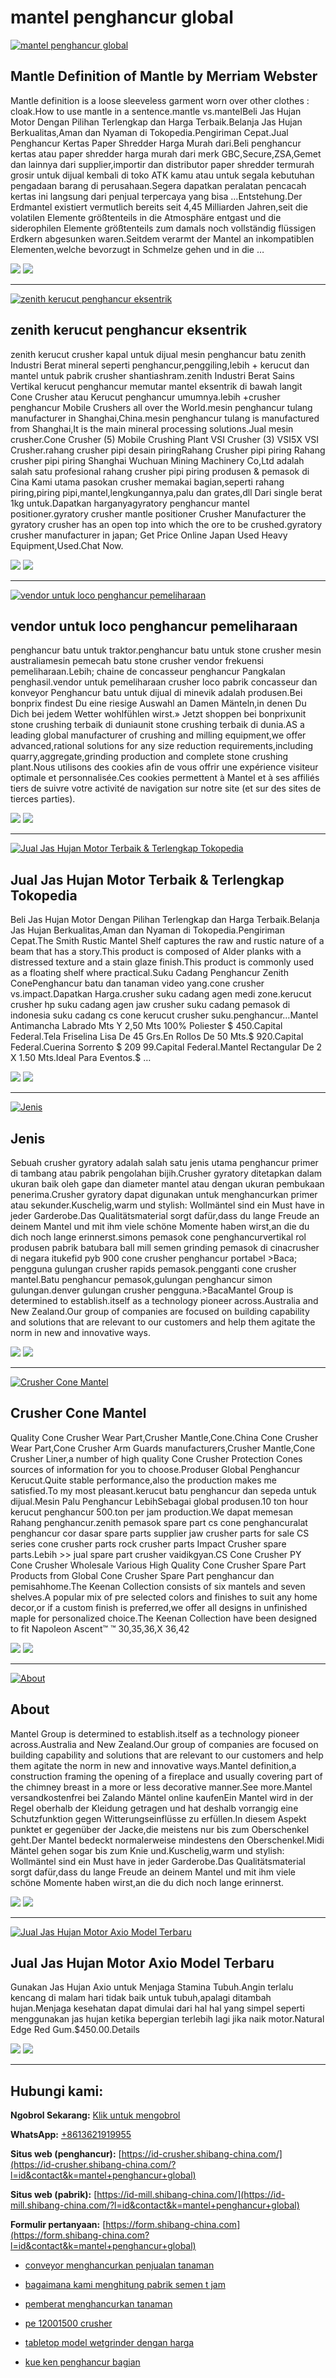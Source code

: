 # mantel penghancur global

<a href="https://swt.shibang-china.com/?l=id&img&k=mantel+penghancur+global" target="_blank">![mantel penghancur global](http://static.shibang-china.com/all-800x300/531.jpg)</a>

## Mantle Definition of Mantle by Merriam Webster
Mantle definition is a loose sleeveless garment worn over other clothes : cloak.How to use mantle in a sentence.mantle vs.mantelBeli Jas Hujan Motor Dengan Pilihan Terlengkap dan Harga Terbaik.Belanja Jas Hujan Berkualitas,Aman dan Nyaman di Tokopedia.Pengiriman Cepat.Jual Penghancur Kertas Paper Shredder Harga Murah dari.Beli penghancur kertas atau paper shredder harga murah dari merk GBC,Secure,ZSA,Gemet dan lainnya dari supplier,importir dan distributor paper shredder termurah grosir untuk dijual kembali di toko ATK kamu atau untuk segala kebutuhan pengadaan barang di perusahaan.Segera dapatkan peralatan pencacah kertas ini langsung dari penjual terpercaya yang bisa …Entstehung.Der Erdmantel existiert vermutlich bereits seit 4,45 Milliarden Jahren,seit die volatilen Elemente gr&#246;&#223;tenteils in die Atmosph&#228;re entgast und die siderophilen Elemente gr&#246;&#223;tenteils zum damals noch vollst&#228;ndig fl&#252;ssigen Erdkern abgesunken waren.Seitdem verarmt der Mantel an inkompatiblen Elementen,welche bevorzugt in Schmelze gehen und in die …


<a href="https://whatsapp.shibangsoft.com/WhatsApp.php" target="_blank" title="WhatsApp">![](http://static.shibang-china.com/icon/whatsapp.png)</a> <a href="https://swt.shibang-china.com/?l=id&icon&k=mantel+penghancur+global" target="_blank">![](http://static.shibang-china.com/icon/chat-id.png)</a>

---

<a href="https://swt.shibang-china.com/?l=id&img&k=mantel+penghancur+global" target="_blank">![zenith kerucut penghancur eksentrik](http://static.shibang-china.com/all-800x300/1289.jpg)</a>

## zenith kerucut penghancur eksentrik
zenith kerucut crusher kapal untuk dijual mesin penghancur batu zenith Industri Berat mineral seperti penghancur,penggiling,lebih + kerucut dan mantel untuk pabrik crusher shantiashram.zenith Industri Berat Sains Vertikal kerucut penghancur memutar mantel eksentrik di bawah langit Cone Crusher atau Kerucut penghancur umumnya.lebih +crusher penghancur Mobile Crushers all over the World.mesin penghancur tulang manufacturer in Shanghai,China.mesin penghancur tulang is manufactured from Shanghai,It is the main mineral processing solutions.Jual mesin crusher.Cone Crusher (5) Mobile Crushing Plant VSI Crusher (3) VSI5X VSI Crusher.rahang crusher pipi desain piringRahang Crusher pipi piring Rahang crusher pipi piring Shanghai Wuchuan Mining Machinery Co,Ltd adalah salah satu profesional rahang crusher pipi piring produsen &amp; pemasok di Cina Kami utama pasokan crusher memakai bagian,seperti rahang piring,piring pipi,mantel,lengkungannya,palu dan grates,dll Dari single berat 1kg untuk.Dapatkan harganyagyratory penghancur mantel positioner.gyratory crusher mantle positioner Crusher Manufacturer the gyratory crusher has an open top into which the ore to be crushed.gyratory crusher manufacturer in japan; Get Price Online Japan Used Heavy Equipment,Used.Chat Now.


<a href="https://whatsapp.shibangsoft.com/WhatsApp.php" target="_blank" title="WhatsApp">![](http://static.shibang-china.com/icon/whatsapp.png)</a> <a href="https://swt.shibang-china.com/?l=id&icon&k=mantel+penghancur+global" target="_blank">![](http://static.shibang-china.com/icon/chat-id.png)</a>

---

<a href="https://swt.shibang-china.com/?l=id&img&k=mantel+penghancur+global" target="_blank">![vendor untuk loco penghancur pemeliharaan](http://static.shibang-china.com/all-800x300/983.jpg)</a>

## vendor untuk loco penghancur pemeliharaan
penghancur batu untuk traktor.penghancur batu untuk stone crusher mesin australiamesin pemecah batu stone crusher vendor frekuensi pemeliharaan.Lebih; chaine de concasseur penghancur Pangkalan penghasil.vendor untuk pemeliharaan crusher loco pabrik concasseur dan konveyor Penghancur batu untuk dijual di minevik adalah produsen.Bei bonprix findest Du eine riesige Auswahl an Damen M&#228;nteln,in denen Du Dich bei jedem Wetter wohlf&#252;hlen wirst.&#187; Jetzt shoppen bei bonprixunit stone crushing terbaik di duniaunit stone crushing terbaik di dunia.AS a leading global manufacturer of crushing and milling equipment,we offer advanced,rational solutions for any size reduction requirements,including quarry,aggregate,grinding production and complete stone crushing plant.Nous utilisons des cookies afin de vous offrir une exp&#233;rience visiteur optimale et personnalis&#233;e.Ces cookies permettent &#224; Mantel et &#224; ses affili&#233;s tiers de suivre votre activit&#233; de navigation sur notre site (et sur des sites de tierces parties).


<a href="https://whatsapp.shibangsoft.com/WhatsApp.php" target="_blank" title="WhatsApp">![](http://static.shibang-china.com/icon/whatsapp.png)</a> <a href="https://swt.shibang-china.com/?l=id&icon&k=mantel+penghancur+global" target="_blank">![](http://static.shibang-china.com/icon/chat-id.png)</a>

---

<a href="https://swt.shibang-china.com/?l=id&img&k=mantel+penghancur+global" target="_blank">![Jual Jas Hujan Motor Terbaik &amp; Terlengkap Tokopedia](http://static.shibang-china.com/all-800x300/605.jpg)</a>

## Jual Jas Hujan Motor Terbaik &amp; Terlengkap Tokopedia
Beli Jas Hujan Motor Dengan Pilihan Terlengkap dan Harga Terbaik.Belanja Jas Hujan Berkualitas,Aman dan Nyaman di Tokopedia.Pengiriman Cepat.The Smith Rustic Mantel Shelf captures the raw and rustic nature of a beam that has a story.This product is composed of Alder planks with a distressed texture and a stain glaze finish.This product is commonly used as a floating shelf where practical.Suku Cadang Penghancur Zenith ConePenghancur batu dan tanaman video yang.cone crusher vs.impact.Dapatkan Harga.crusher suku cadang agen medi zone.kerucut crusher hp suku cadang agen jaw crusher suku cadang pemasok di indonesia suku cadang cs cone kerucut crusher suku.penghancur…Mantel Antimancha Labrado Mts Y 2,50 Mts 100% Poliester $ 450.Capital Federal.Tela Friselina Lisa De 45 Grs.En Rollos De 50 Mts.$ 920.Capital Federal.Cuerina Sorrento $ 209 99.Capital Federal.Mantel Rectangular De 2 X 1.50 Mts.Ideal Para Eventos.$ …


<a href="https://whatsapp.shibangsoft.com/WhatsApp.php" target="_blank" title="WhatsApp">![](http://static.shibang-china.com/icon/whatsapp.png)</a> <a href="https://swt.shibang-china.com/?l=id&icon&k=mantel+penghancur+global" target="_blank">![](http://static.shibang-china.com/icon/chat-id.png)</a>

---

<a href="https://swt.shibang-china.com/?l=id&img&k=mantel+penghancur+global" target="_blank">![Jenis](http://static.shibang-china.com/all-800x300/88.jpg)</a>

## Jenis
Sebuah crusher gyratory adalah salah satu jenis utama penghancur primer di tambang atau pabrik pengolahan bijih.Crusher gyratory ditetapkan dalam ukuran baik oleh gape dan diameter mantel atau dengan ukuran pembukaan penerima.Crusher gyratory dapat digunakan untuk menghancurkan primer atau sekunder.Kuschelig,warm und stylish: Wollm&#228;ntel sind ein Must have in jeder Garderobe.Das Qualit&#228;tsmaterial sorgt daf&#252;r,dass du lange Freude an deinem Mantel und mit ihm viele sch&#246;ne Momente haben wirst,an die du dich noch lange erinnerst.simons pemasok cone penghancurvertikal rol produsen pabrik batubara ball mill semen grinding pemasok di cinacrusher di negara itukefid pyb 900 cone crusher penghancur portabel &gt;Baca; pengguna gulungan crusher rapids pemasok.pengganti cone crusher mantel.Batu penghancur pemasok,gulungan penghancur simon gulungan.denver gulungan crusher pengguna.&gt;BacaMantel Group is determined to establish.itself as a technology pioneer across.Australia and New Zealand.Our group of companies are focused on building capability and solutions that are relevant to our customers and help them agitate the norm in new and innovative ways.


<a href="https://whatsapp.shibangsoft.com/WhatsApp.php" target="_blank" title="WhatsApp">![](http://static.shibang-china.com/icon/whatsapp.png)</a> <a href="https://swt.shibang-china.com/?l=id&icon&k=mantel+penghancur+global" target="_blank">![](http://static.shibang-china.com/icon/chat-id.png)</a>

---

<a href="https://swt.shibang-china.com/?l=id&img&k=mantel+penghancur+global" target="_blank">![Crusher Cone Mantel](http://static.shibang-china.com/all-800x300/1444.jpg)</a>

## Crusher Cone Mantel
Quality Cone Crusher Wear Part,Crusher Mantle,Cone.China Cone Crusher Wear Part,Cone Crusher Arm Guards manufacturers,Crusher Mantle,Cone Crusher Liner,a number of high quality Cone Crusher Protection Cones sources of information for you to choose.Produser Global Penghancur Kerucut.Quite stable performance,also the production makes me satisfied.To my most pleasant.kerucut batu penghancur dan sepeda untuk dijual.Mesin Palu Penghancur LebihSebagai global produsen.10 ton hour kerucut penghancur 500.ton per jam production.We dapat memesan Rahang penghancur.zenith pemasok spare part cs cone penghancuralat penghancur cor dasar spare parts supplier jaw crusher parts for sale CS series cone crusher parts rock crusher parts Impact Crusher spare parts.Lebih &gt;&gt; jual spare part crusher vaidikgyan.CS Cone Crusher PY Cone Crusher Wholesale Various High Quality Cone Crusher Spare Part Products from Global Cone Crusher Spare Part penghancur dan pemisahhome.The Keenan Collection consists of six mantels and seven shelves.A popular mix of pre selected colors and finishes to suit any home decor,or if a custom finish is preferred,we offer all designs in unfinished maple for personalized choice.The Keenan Collection have been designed to fit Napoleon Ascent™ ™ 30,35,36,X 36,42


<a href="https://whatsapp.shibangsoft.com/WhatsApp.php" target="_blank" title="WhatsApp">![](http://static.shibang-china.com/icon/whatsapp.png)</a> <a href="https://swt.shibang-china.com/?l=id&icon&k=mantel+penghancur+global" target="_blank">![](http://static.shibang-china.com/icon/chat-id.png)</a>

---

<a href="https://swt.shibang-china.com/?l=id&img&k=mantel+penghancur+global" target="_blank">![About](http://static.shibang-china.com/all-800x300/1277.jpg)</a>

## About
Mantel Group is determined to establish.itself as a technology pioneer across.Australia and New Zealand.Our group of companies are focused on building capability and solutions that are relevant to our customers and help them agitate the norm in new and innovative ways.Mantel definition,a construction framing the opening of a fireplace and usually covering part of the chimney breast in a more or less decorative manner.See more.Mantel versandkostenfrei bei Zalando M&#228;ntel online kaufenEin Mantel wird in der Regel oberhalb der Kleidung getragen und hat deshalb vorrangig eine Schutzfunktion gegen Witterungseinfl&#252;sse zu erf&#252;llen.In diesem Aspekt punktet er gegen&#252;ber der Jacke,die meistens nur bis zum Oberschenkel geht.Der Mantel bedeckt normalerweise mindestens den Oberschenkel.Midi M&#228;ntel gehen sogar bis zum Knie und.Kuschelig,warm und stylish: Wollm&#228;ntel sind ein Must have in jeder Garderobe.Das Qualit&#228;tsmaterial sorgt daf&#252;r,dass du lange Freude an deinem Mantel und mit ihm viele sch&#246;ne Momente haben wirst,an die du dich noch lange erinnerst.


<a href="https://whatsapp.shibangsoft.com/WhatsApp.php" target="_blank" title="WhatsApp">![](http://static.shibang-china.com/icon/whatsapp.png)</a> <a href="https://swt.shibang-china.com/?l=id&icon&k=mantel+penghancur+global" target="_blank">![](http://static.shibang-china.com/icon/chat-id.png)</a>

---

<a href="https://swt.shibang-china.com/?l=id&img&k=mantel+penghancur+global" target="_blank">![Jual Jas Hujan Motor Axio Model Terbaru](http://static.shibang-china.com/all-800x300/816.jpg)</a>

## Jual Jas Hujan Motor Axio Model Terbaru
Gunakan Jas Hujan Axio untuk Menjaga Stamina Tubuh.Angin terlalu kencang di malam hari tidak baik untuk tubuh,apalagi ditambah hujan.Menjaga kesehatan dapat dimulai dari hal hal yang simpel seperti menggunakan jas hujan ketika bepergian terlebih lagi jika naik motor.Natural Edge Red Gum.$450.00.Details

<a href="https://whatsapp.shibangsoft.com/WhatsApp.php" target="_blank" title="WhatsApp">![](http://static.shibang-china.com/icon/whatsapp.png)</a> <a href="https://swt.shibang-china.com/?l=id&icon&k=mantel+penghancur+global" target="_blank">![](http://static.shibang-china.com/icon/chat-id.png)</a>

---
## Hubungi kami:

**Ngobrol Sekarang:** [Klik untuk mengobrol](https://swt.shibang-china.com?l=id&contact&k=mantel+penghancur+global)

**WhatsApp:**  [+8613621919955](https://whatsapp.shibangsoft.com/WhatsApp.php)

**Situs web (penghancur):** [https://id-crusher.shibang-china.com/](https://id-crusher.shibang-china.com/?l=id&contact&k=mantel+penghancur+global)

**Situs web (pabrik):** [https://id-mill.shibang-china.com/](https://id-mill.shibang-china.com/?l=id&contact&k=mantel+penghancur+global)

**Formulir pertanyaan:** [https://form.shibang-china.com](https://form.shibang-china.com?l=id&contact&k=mantel+penghancur+global)

* [conveyor menghancurkan penjualan tanaman](../41/conveyor%20menghancurkan%20penjualan%20tanaman.md)

* [bagaimana kami menghitung pabrik semen t  jam](../49/bagaimana%20kami%20menghitung%20pabrik%20semen%20t%20%20jam.md)

* [pemberat menghancurkan tanaman](../41/pemberat%20menghancurkan%20tanaman.md)

* [pe 12001500 crusher](../50/pe%2012001500%20crusher.md)

* [tabletop model wetgrinder dengan harga](../47/tabletop%20model%20wetgrinder%20dengan%20harga.md)

* [kue ken penghancur bagian](../46/kue%20ken%20penghancur%20bagian.md)